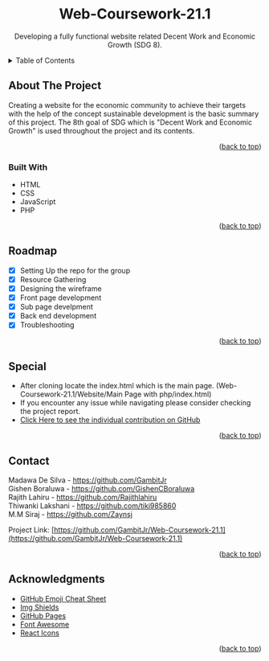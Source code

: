<div id="top"></div>
<h1 align="center">Web-Coursework-21.1</h1>
<p align="center">Developing a fully functional website related Decent Work and Economic Growth (SDG 8). </p>
<details>
  <summary>Table of Contents</summary>
  <ol>
    <li>
      <a href="#about-the-project">About The Project</a>
      <ul>
        <li><a href="#built-with">Built With</a></li>
      </ul>
    <li><a href="#roadmap">Roadmap</a></li>
    <li><a href="#special">Special Notes (READ!) </a></li>
    <li><a href="#contact">Contact</a></li>
    <li><a href="#acknowledgments">Acknowledgments</a></li>
    
  </ol>
</details>


## About The Project
Creating a website for the economic community to achieve their targets with the help of the concept sustainable development is the basic summary of this project. The 8th goal of SDG which is "Decent Work and Economic Growth" is used throughout the project and its contents. 

<p align="right">(<a href="#top">back to top</a>)</p>

### Built With
* HTML
* CSS
* JavaScript
* PHP

<p align="right">(<a href="#top">back to top</a>)</p>

## Roadmap
- [x] Setting Up the repo for the group
- [x] Resource Gathering
- [x] Designing the wireframe
- [x] Front page development
- [x] Sub page develpment
- [x] Back end development
- [x] Troubleshooting

<p align="right">(<a href="#top">back to top</a>)</p>

## Special
- After cloning locate the index.html which is the main page. (Web-Coursework-21.1/Website/Main Page with php/index.html)
- If you encounter any issue while navigating please consider checking the project report.
- <a href="https://github.com/TerribleCodes/Web-Coursework-21.1/graphs/contributors?from=2022-01-02&to=2022-03-03&type=c" target="_blank">Click Here to see the individual contribution on GitHub</a>

<p align="right">(<a href="#top">back to top</a>)</p>

## Contact
Madawa De Silva - https://github.com/GambitJr  
Gishen Boraluwa -  https://github.com/GishenCBoraluwa  
Rajith Lahiru - https://github.com/Rajithlahiru  
Thiwanki Lakshani - https://github.com/tiki985860  
M.M Siraj  - https://github.com/Zaynsj  

Project Link: [https://github.com/GambitJr/Web-Coursework-21.1](https://github.com/GambitJr/Web-Coursework-21.1)

<p align="right">(<a href="#top">back to top</a>)</p>

## Acknowledgments
* [GitHub Emoji Cheat Sheet](https://www.webpagefx.com/tools/emoji-cheat-sheet)
* [Img Shields](https://shields.io)
* [GitHub Pages](https://pages.github.com)
* [Font Awesome](https://fontawesome.com)
* [React Icons](https://react-icons.github.io/react-icons/search)

<p align="right">(<a href="#top">back to top</a>)</p>
